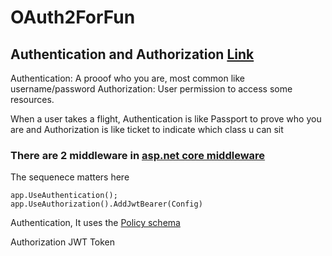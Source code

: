 # OAuth2ForFun



## Authentication and Authorization [Link](https://www.okta.com/identity-101/authentication-vs-authorization/)
Authentication: A prooof who you are, most common like username/password
Authorization: User permission to access some resources. 

When a user takes a flight, Authentication is like Passport to prove who you are and Authorization is like ticket to indicate which class u can sit


### There are 2 middleware in [asp.net core middleware](https://docs.microsoft.com/en-us/aspnet/core/fundamentals/middleware/?view=aspnetcore-6.0)
The sequenece matters here
```
app.UseAuthentication();
app.UseAuthorization().AddJwtBearer(Config)
```

Authentication,
It uses the [Policy schema](https://docs.microsoft.com/en-us/aspnet/core/security/authentication/policyschemes?view=aspnetcore-6.0)


Authorization
JWT Token



